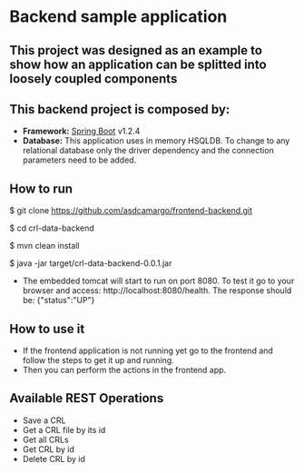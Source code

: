 # Backend sample application

## This project was designed as an example to show how an application can be splitted into loosely coupled components
## This backend project is composed by:

* **Framework:** [Spring Boot](https://github.com/spring-projects/spring-boot.git) v1.2.4
* **Database:** This application uses in memory HSQLDB. To change to any relational database only the driver dependency 
and the connection parameters need to be added.

## How to run

$ git clone https://github.com/asdcamargo/frontend-backend.git

$ cd crl-data-backend

$ mvn clean install

$ java -jar target/crl-data-backend-0.0.1.jar

* The embedded tomcat will start to run on port 8080. To test it go to your browser and access: http://localhost:8080/health. The response should be: {"status":"UP"}

## How to use it

* If the frontend application is not running yet go to the frontend and follow the steps to get it up and running.
* Then you can perform the actions in the frontend app.

## Available REST Operations

* Save a CRL
* Get a CRL file by its id
* Get all CRLs
* Get CRL by id
* Delete CRL by id
